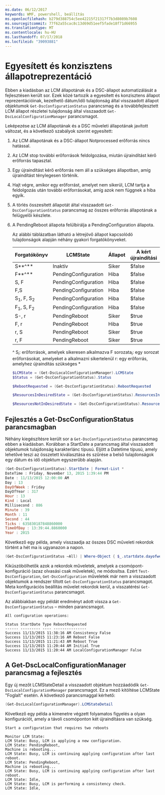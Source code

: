 ```yaml
---
ms.date: 06/12/2017
keywords: WMF, powershell, beállítás
ms.openlocfilehash: b279d388754c5ee42215f21317f7b3d8089b7608
ms.sourcegitcommit: 77f62a55cac8c13d69d51eef5fade18f71d66955
ms.translationtype: MT
ms.contentlocale: hu-HU
ms.lasthandoff: 07/17/2018
ms.locfileid: "39093881"
---
```

# <a name="unified-and-consistent-state-and-status-representation"></a>Egyesített és konzisztens állapotreprezentáció

Ebben a kiadásban az LCM állapotának és a DSC-állapot automatizálását a fejlesztésen került sor. Ezek közé tartozik a egyesített és konzisztens állapot reprezentációinak, kezelhető dátum/idő tulajdonság által visszaadott állapot objektumok `Get-DscConfigurationStatus` parancsmag és a továbbfejlesztett LCM állapot részletei tulajdonság által visszaadott `Get-DscLocalConfigurationManager` parancsmagot.

Leképezése az LCM állapotának és a DSC műveleti állapotának javított változat, és a következő szabályok szerint egyesített:

1. Az LCM állapotának és a DSC-állapot Notprocessed erőforrás nincs hatással.
1. Az LCM stop további erőforrások feldolgozása, miután újraindítást kérő erőforrás tapasztal.
1. Egy újraindítást kérő erőforrás nem áll a szükséges állapotban, amíg újraindítást ténylegesen történik.
1. Hajt végre, amikor egy erőforrást, amelyet nem sikerül, LCM tartja a feldolgozás után további erőforrásokat, amíg azok nem függnek a hiba egyik.
1. A törlés összesített állapotát által visszaadott `Get-DscConfigurationStatus` parancsmag az összes erőforrás állapotának a felügyelői készlete.
1. A PendingReboot állapota felülbírálja a PendingConfiguration állapota.

   Az alábbi táblázatban látható a létrejövő állapot kapcsolódó tulajdonságok alapján néhány gyakori forgatókönyveket.

   | Forgatókönyv                    | LCMState       | Állapot | A kért újraindítási  | ResourcesInDesiredState  | ResourcesNotInDesiredState |
   |---------------------------------|----------------------|------------|---------------|------------------------------|--------------------------------|
   | S**^**                          | Inaktív                 | Siker    | $false        | S                            | $null                          |
   | F**^**                          | PendingConfiguration | Hiba    | $false        | $null                        | F                              |
   | S, F                             | PendingConfiguration | Hiba    | $false        | S                            | F                              |
   | F,S                             | PendingConfiguration | Hiba    | $false        | S                            | F                              |
   | S<sub>1</sub>, F, S<sub>2</sub> | PendingConfiguration | Hiba    | $false        | S<sub>1</sub>, S<sub>2</sub> | F                              |
   | F<sub>1</sub>, S, F<sub>2</sub> | PendingConfiguration | Hiba    | $false        | S                            | F<sub>1</sub>, F<sub>2</sub>   |
   | S-, r                            | PendingReboot        | Siker    | $true         | S                            | r                              |
   | F, r                            | PendingReboot        | Hiba    | $true         | $null                        | F, r                           |
   | r, S                            | PendingReboot        | Siker    | $true         | $null                        | r                              |
   | r, F                            | PendingReboot        | Siker    | $true         | $null                        | r                              |

   ^
   S<sub>i</sub>: erőforrások, amelyek sikeresen alkalmazva F sorozata<sub>i</sub>: egy sorozat erőforrásokat, amelyeket a alkalmazni sikertelenül r: egy erőforrás, amelyhez újraindítás szükséges \*

   ```powershell
   $LCMState = (Get-DscLocalConfigurationManager).LCMState
   $Status = (Get-DscConfigurationStatus).Status

   $RebootRequested = (Get-DscConfigurationStatus).RebootRequested

   $ResourcesInDesiredState = (Get-DscConfigurationStatus).ResourcesInDesiredState

   $ResourcesNotInDesiredState = (Get-DscConfigurationStatus).ResourcesNotInDesiredState
   ```

## <a name="enhancement-in-get-dscconfigurationstatus-cmdlet"></a>Fejlesztés a Get-DscConfigurationStatus parancsmagban

Néhány kiegészítésre került sor a `Get-DscConfigurationStatus` parancsmag ebben a kiadásban. Korábban a StartDate a parancsmag által visszaadott objektumok tulajdonság karakterlánc típusú. Eljött a Datetime típusú, amely lehetővé teszi az összetett kiválasztása és szűrése a belső tulajdonságok egy dátum és idő objektum egyszerűbb alapján.

```powershell
(Get-DscConfigurationStatus).StartDate | Format-List *
DateTime : Friday, November 13, 2015 1:39:44 PM
Date : 11/13/2015 12:00:00 AM
Day : 13
DayOfWeek : Friday
DayOfYear : 317
Hour : 13
Kind : Local
Millisecond : 886
Minute : 39
Month : 11
Second : 44
Ticks : 635830187848860000
TimeOfDay : 13:39:44.8860000
Year : 2015
```

Következő egy példa, amely visszaadja az összes DSC műveleti rekordok történt a hét ma is ugyanazon a napon.

```powershell
(Get-DscConfigurationStatus –All) | Where-Object { $_.startdate.dayofweek -eq (Get-Date).DayOfWeek }
```

Kiküszöbölhetők azok a rekordok műveletek, amelyek a csomópont-konfiguráció (azaz olvasási csak műveletek), ne módosítsa. Ezért `Test-DscConfiguration`, `Get-DscConfiguration` műveletek már nem a visszaadott objektumok a rendszer tiltott `Get-DscConfigurationStatus` parancsmagot.
Meta konfigurációs beállítás művelet rekordok kerül, a visszatérési `Get-DscConfigurationStatus` parancsmagot.

Az alábbiakban egy példát eredményt adott vissza a `Get-DscConfigurationStatus` – minden parancsmagot.

```output
All configuration operations:

Status StartDate Type RebootRequested
------ --------- ---- ---------------
Success 11/13/2015 11:38:16 AM Consistency False
Success 11/13/2015 11:23:16 AM Reboot False
Success 11/13/2015 11:21:43 AM Reboot True
Success 11/13/2015 11:20:44 AM Initial True
Success 11/13/2015 11:20:44 AM LocalConfigurationManager False
```

## <a name="enhancement-in-get-dsclocalconfigurationmanager-cmdlet"></a>A Get-DscLocalConfigurationManager parancsmag a fejlesztés

Egy új mezőt LCMStateDetail a visszaadott objektum hozzáadódik `Get-DscLocalConfigurationManager` parancsmagot. Ez a mező kitöltése LCMState "Foglalt" esetén. A következő parancsmaggal kérhető:

```powershell
(Get-DscLocalConfigurationManager).LCMStateDetail
```

Következő egy példa a kimenetre végzett folyamatos figyelés a olyan konfigurációt, amely a távoli csomóponton két újraindításra van szükség.

```output
Start a configuration that requires two reboots

Monitor LCM State:
LCM State: Busy, LCM is applying a new configuration.
LCM State: PendingReboot,
Machine is rebooting...
LCM State: Busy, LCM is continuing applying configuration after last reboot.
LCM State: PendingReboot,
Machine is rebooting...
LCM State: Busy, LCM is continuing applying configuration after last reboot.
LCM State: Idle,
LCM State: Busy, LCM is performing a consistency check.
LCM State: Idle,
```